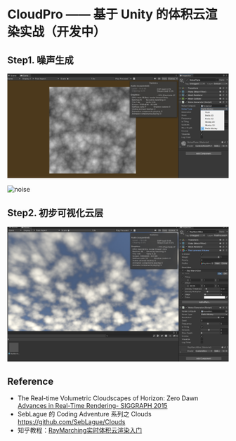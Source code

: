 # CloudPro —— 基于 Unity 的体积云渲染实战（开发中）

## Step1. 噪声生成

![image-20240317154424674](./assets/image-20240317154424674.png)

![noise](./assets/noise.gif)



## Step2. 初步可视化云层

![image-20240317154315618](./assets/image-20240317154315618.png)











## Reference

* The Real-time Volumetric Cloudscapes of Horizon: Zero Dawn [Advances in Real-Time Rendering- SIGGRAPH 2015](https://advances.realtimerendering.com/s2015/index.html)
* SebLague 的 Coding Adventure 系列之 Clouds https://github.com/SebLague/Clouds
* 知乎教程：[RayMarching实时体积云渲染入门](https://zhuanlan.zhihu.com/p/248406797)

